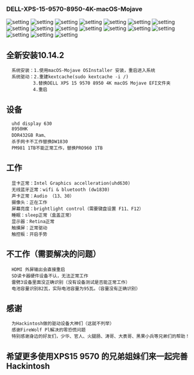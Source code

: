 ### DELL-XPS-15-9570-8950-4K-macOS-Mojave
![setting](./1.jpg)
![setting](./2.jpg)
![setting](./3.jpg)
![setting](./4.jpg)
![setting](./14.png)
![setting](./15.png)
![setting](./16.png)
![setting](./17.png)
![setting](./5.jpg)
![setting](./6.jpg)
![setting](./7.jpg)
![setting](./8.jpg)
![setting](./9.jpg)
![setting](./10.jpg)
![setting](./11.jpg)
![setting](./12.jpg)
![setting](./13.jpg)

## 全新安装10.14.2

      系统安装：1.使用macOS-Mojave OSInstaller 安装，重启进入系统
      系统驱动：2.重建kextcache(sudo kextcache -i /) 
              3.替换DELL XPS 15 9570 8950 4K macOS Mojave EFI文件夹
              4.重启

## 设备
      uhd display 630
      8950HK
      DDR432GB Ram、
      杀手网卡不工作替换DW1830
      PM981 1TB不能正常工作，替换PRO960 1TB
     

## 工作
      显卡正常：Intel Graphics accelleration(uhd630)		
      无线蓝牙正常：wifi & bluetooth (dw1830)
      声卡正常：Audio （13、30）
      摄像头：正在工作
      屏幕亮度：brightlight control（需要键盘设置 F11、F12）
      睡眠：sleep正常（盒盖正常）
      显示器：Retina正常
      触摸屏：正常驱动
      触控板：开启手势

## 不工作（需要解决的问题）
      HDMI 外屏输出会直接重启
      SD读卡器硬件设备不认，无法正常工作
      雷劈3设备里面没正确识别（没有设备测试是否能正常工作）
      电池容量识别82瓦，实际电池容量为95瓦。（容量没有正确识别）

## 感谢
      为Hackintosh做的驱动设备大神们（这就不列举）
      感谢FireWolf Pl解决的零恐慌问题
      特别感谢身边的好友们，少华、官人、火腿肠、涛哥、大表哥、黑果小兵等兄弟们的帮助！
      
## 希望更多使用XPS15 9570 的兄弟姐妹们来一起完善Hackintosh

